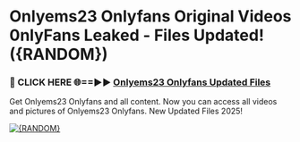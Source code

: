 # Onlyems23 Onlyfans Original Videos 0nlyFans Leaked - Files Updated! ({RANDOM})

<h3>🔴 CLICK HERE 🌐==►► <a href="https://betterlinks.top/A2PfLJ" rel="nofollow">Onlyems23 Onlyfans Updated Files</a></h3>

Get Onlyems23 Onlyfans and all content. Now you can access all videos and pictures of Onlyems23 Onlyfans. New Updated Files 2025!

[![{RANDOM}](https://i.imgur.com/ppqm5kG.gif)](https://betterlinks.top/A2PfLJ)